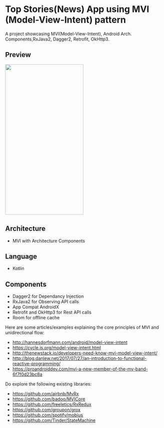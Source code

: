 # Top Stories(News) App using MVI (Model-View-Intent) pattern
A project showcasing MVI(Model-View-Intent), Android Arch. Components,RxJava2, Dagger2, Retrofit, OkHttp3.

## Preview
<img src="app.gif" width="250" height="480"/> &nbsp;&nbsp;

## Architecture
* MVI with Architecture Components

## Language
* Kotlin

## Components
* Dagger2 for Dependancy Injection
* RxJava2 for Observing API calls
* App Compat AndroidX
* Retrofit and OkHttp3 for Rest API calls
* Room for offline cache

Here are some articles/examples explaining the core principles of MVI and unidirectional flow:

- http://hannesdorfmann.com/android/model-view-intent
- https://cycle.js.org/model-view-intent.html
- http://thenewstack.io/developers-need-know-mvi-model-view-intent/
- http://blog.danlew.net/2017/07/27/an-introduction-to-functional-reactive-programming/
- https://proandroiddev.com/mvi-a-new-member-of-the-mv-band-6f7f0d23bc8a

Do explore the following existing libraries:

- https://github.com/airbnb/MvRx
- https://github.com/badoo/MVICore
- https://github.com/freeletics/RxRedux
- https://github.com/groupon/grox
- https://github.com/spotify/mobius
- https://github.com/Tinder/StateMachine
